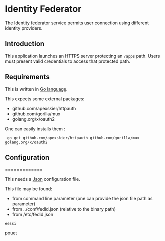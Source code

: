 # Identity Federator


The Identity federator service permits user connection using different
identity providers.

## Introduction

This application launches an HTTPS server protecting an ``/apps`` path.
Users must present valid credentials to access that protected path.

## Requirements


This is written in [Go language](http://golang.org/ "Go").

This expects some external packages:

* github.com/apexskier/httpauth
* github.com/gorilla/mux
* golang.org/x/oauth2

One can easily installs them :

`` go get github.com/apexskier/httpauth github.com/gorilla/mux golang.org/x/oauth2``


## Configuration
=============

This needs a [Json](http://json.org/ "Json") configuration file.

This file may be found:

* from command line parameter (one can provide the json file path as parameter)
* from ../conf/fedid.json (relative to the binary path)
* from /etc/fedid.json

```
eessi
```

pouet